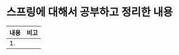 
# 스프링에 대해서 공부하고 정리한 내용 


| 내용                                     | 비고                                 |
|----------------------------------------|------------------------------------|
| 1.        |             |
